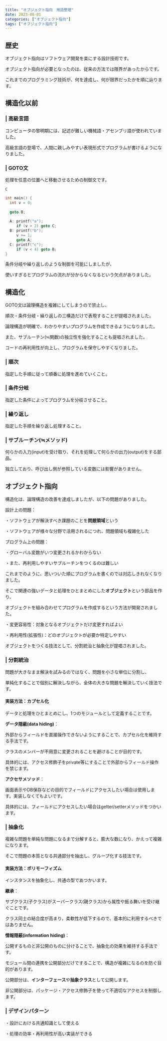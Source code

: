 ```yaml
---
title: "オブジェクト指向　用語整理"
date: 2023-08-01
categories: ["オブジェクト指向"]
tags: ["オブジェクト指向"]
---
```

## 歴史

オブジェクト指向はソフトウェア開発を楽にする設計技術です。

オブジェクト指向が必要となったのは、従来の方法では限界があったからです。

これまでのプログラミング技術が、何を達成し、何が限界だったかを順に辿ります。

## 構造化以前

### | 高級言語

コンピュータの黎明期には、記述が難しい機械語・アセンブリ語が使われていました。

高級言語の登場で、人間に親しみやすい表現形式でプログラムが書けるようになりました。

### | GOTO文

処理を任意の位置へと移動させるための制御文です。

`C`

```c
int main() {
  int v = 0;
  
  goto B;
  
  A: printf("a");
     if (v > 2) goto C;
  B: printf("b");
     v += 1;
     goto A;
  C: printf("c");
     if (v < 4) goto B;
}
```

条件分岐や繰り返しのような制御を可能にしましたが、

使いすぎるとプログラムの流れが分からなくなるという欠点がありました。

## 構造化

GOTO文は論理構造を複雑にしてしまうので禁止し、

順次・条件分岐・繰り返しの三構造だけで表現することが提唱されました。

論理構造が明確で、わかりやすいプログラムを作成できるようになりました。

また、サブルーチン(≒関数)の独立性を強化することも提唱されました。

コードの再利用性が向上し、プログラムを保守しやすくなりました。

### | 順次

指定した手順に従って順番に処理を進めていくこと。

### | 条件分岐

指定した条件によってプログラムを分岐させること。

### | 繰り返し

指定した手順を繰り返し処理すること。

### | サブルーチン(≒メソッド)

何らかの入力(input)を受け取り、それを処理して何らかの出力(output)をする部品。

独立しており、呼び出し側が参照している変数には影響がありません。

## オブジェクト指向

構造化は、論理構造の改善を達成しましたが、以下の問題がありました。

設計上の問題：

・ソフトウェアが解決すべき課題のことを**問題領域**という

・ソフトウェアが様々な分野で活用されるにつれ、問題領域も複雑化した

プログラム上の問題：

・グローバル変数がいつ変更されるかわからない

・また、再利用しやすいサブルーチンをつくるのは難しい

これまでのように、思いついた順にプログラムを書くのでは対応しきれなくなりました。

そこで関連の強いデータと処理をひとまとめにした**オブジェクト**という部品を作り、

オブジェクトを組み合わせてプログラムを作成するという方法が開発されました。

・変更容易性：対象となるオブジェクトだけ変更すればよい

・再利用性(拡張性)：どのオブジェクトが必要か特定しやすい

オブジェクトをつくる技法として、分割統治と抽象化が提唱されました。

### | 分割統治

問題が大きなまま解決を試みるのではなく、問題を小さな単位に分割し、

単純化することで個別に解決しながら、全体の大きな問題を解決していく技法です。

#### 実装方法：カプセル化

データと処理をひとまとめにし、1つのモジュールとして定義することです。

**データ隠蔽(data hiding)**：

外部からフィールドを直接操作できないようにすることで、カプセル化を維持する手法です。

クラスのメンバーが不用意に変更されることを避けることが目的です。

具体的には、アクセス修飾子をprivate等にすることで外部からフィールド操作を禁じます。

**アクセサメソッド**：

画面表示やDB保存などの目的でフィールドにアクセスしたい場合は使用します。実装しなくてもよいです。

具体的には、フィールドにアクセスしたい場合はgetter/setterメソッドをつかいます。

### | 抽象化

複雑な問題を単純な問題になるまで分解すると、膨大な数になり、かえって複雑になります。

そこで問題の本質となる共通部分を抽出し、グループ化する技法です。


#### 実装方法：ポリモーフィズム

インスタンスを抽象化し、共通の型であつかいます。

**継承**：

サブクラス(子クラス)がスーパークラス(親クラス)から属性や振る舞いを受け継ぐことです。

クラス同士の結合度が高まり，柔軟性が低下するので、基本的に利用するべきではありません。

**情報隠蔽(information hiding)**：

公開するものと非公開のものに分けることで、抽象化の効果を維持する手法です。

モジュール間の連携を公開部分だけですることで、構造が複雑になるのを防ぐ目的があります。

公開部分は、**インターフェース**や**抽象クラス**として公開します。

非公開部分は、パッケージ・アクセス修飾子を使って不適切なアクセスを制御します。

### | デザインパターン

・設計における共通知識として使える

・処理の効率・再利用性が高い実装ができる